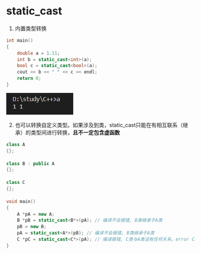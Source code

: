 # static_cast

1. 内置类型转换

```cpp
int main()
{
    double a = 1.11;
    int b = static_cast<int>(a);
    bool c = static_cast<bool>(a);
    cout << b << " " << c << endl;
    return 0;
}
```

![static_cast](_v_images/20200417210335370_173.png)

2. 也可以转换自定义类型。如果涉及到类，static_cast只能在有相互联系（继承）的类型间进行转换，**且不一定包含虚函数**

```cpp
class A
{};

class B : public A
{};

class C
{};

void main()
{
    A *pA = new A;
    B *pB = static_cast<B*>(pA); // 编译不会报错, B类继承于A类
    pB = new B;
    pA = static_cast<A*>(pB); // 编译不会报错, B类继承于A类
    C *pC = static_cast<C*>(pA); // 编译报错, C类与A类没有任何关系。error C2440: “static_cast”: 无法从“A *”转换为“C *”
}
```